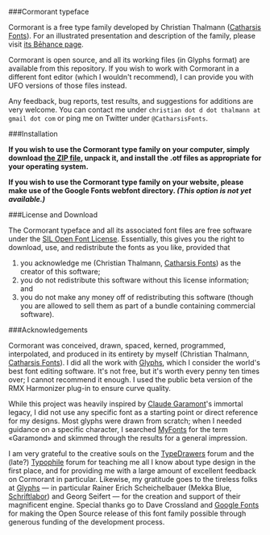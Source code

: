 ###Cormorant typeface

Cormorant is a free type family developed by Christian Thalmann ([Catharsis Fonts](https://www.myfonts.com/foundry/Catharsis_Fonts/)).  For an illustrated presentation and description of the family, please visit [its Bēhance page](https://www.behance.net/gallery/28579883/Cormorant-an-open-source-display-font-family).

Cormorant is open source, and all its working files (in Glyphs format) are available from this repository. If you wish to work with Cormorant in a different font editor (which I wouldn't recommend), I can provide you with UFO versions of those files instead.

Any feedback, bug reports, test results, and suggestions for additions are very welcome.  You can contact me under `christian dot d dot thalmann at gmail dot com` or ping me on Twitter under `@CatharsisFonts`.  

###Installation

**If you wish to use the Cormorant type family on your computer, simply download [the ZIP file](https://github.com/CatharsisFonts/Cormorant/blob/master/Cormorant_OTF_Font_Family.zip), unpack it, and install the .otf files as appropriate for your operating system.**

**If you wish to use the Cormorant type family on your website, please make use of the Google Fonts webfont directory.  _(This option is not yet available.)_**

###License and Download
 
The Cormorant typeface and all its associated font files are free software under the [SIL Open Font License](https://github.com/CatharsisFonts/Cormorant/blob/master/LICENSE.md). Essentially, this gives you the right to download, use, and redistribute the fonts as you like, provided that 

1. you acknowledge me (Christian Thalmann, [Catharsis Fonts](https://www.myfonts.com/foundry/Catharsis_Fonts/)) as the creator of this software;
2. you do not redistribute this software without this license information; and 
3. you do not make any money off of redistributing this software (though you are allowed to sell them as part of a bundle containing commercial software).

###Acknowledgements
 
Cormorant was conceived, drawn, spaced, kerned, programmed, interpolated, and produced in its entirety by myself (Christian Thalmann, [Catharsis Fonts](https://www.myfonts.com/foundry/Catharsis_Fonts/)). I did all the work with [Glyphs](https://glyphsapp.com/), which I consider the world's best font editing software. It's not free, but it's worth every penny ten times over; I cannot recommend it enough. I used the public beta version of the RMX Harmonizer plug-in to ensure curve quality.
 
While this project was heavily inspired by [Claude Garamont](https://en.wikipedia.org/wiki/Claude_Garamond)'s immortal legacy, I did not use any specific font as a starting point or direct reference for my designs. Most glyphs were drawn from scratch; when I needed guidance on a specific character, I searched [MyFonts](https://www.myfonts.com/) for the term «Garamond» and skimmed through the results for a general impression.
 
I am very grateful to the creative souls on the [TypeDrawers](http://typedrawers.com/) forum and the (late?) [Typophile](http://typophile.com/) forum for teaching me all I know about type design in the first place, and for providing me with a large amount of excellent feedback on Cormorant in particular. Likewise, my gratitude goes to the tireless folks at [Glyphs](https://glyphsapp.com/) — in particular Rainer Erich Scheichelbauer (Mekka Blue, [Schriftlabor](http://schriftlabor.at/)) and Georg Seifert — for the creation and support of their magnificent engine. Special thanks go to Dave Crossland and [Google Fonts](https://www.google.com/fonts) for making the Open Source release of this font family possible through generous funding of the development process. 